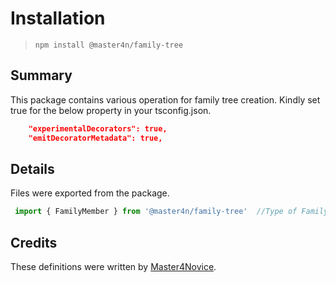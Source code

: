 # Installation

> `npm install @master4n/family-tree`

## Summary

This package contains various operation for family tree creation. Kindly set true for the below property in your tsconfig.json.

```json
    "experimentalDecorators": true,                 
    "emitDecoratorMetadata": true, 
```

## Details

Files were exported from the package.

````ts
 import { FamilyMember } from '@master4n/family-tree'  //Type of FamilyMember
````

## Credits

These definitions were written by [Master4Novice](https://github.com/Master4Novice).
